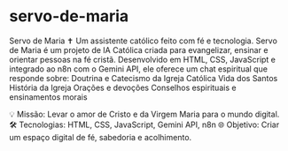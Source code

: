 # servo-de-maria
Servo de Maria ✝️  Um assistente católico feito com fé e tecnologia.  Servo de Maria é um projeto de IA Católica criada para evangelizar, ensinar e orientar pessoas na fé cristã.
Desenvolvido em HTML, CSS, JavaScript e integrado ao n8n com o Gemini API, ele oferece um chat espiritual que responde sobre:  Doutrina e Catecismo da Igreja Católica  Vida dos Santos  História da Igreja  Orações e devoções  Conselhos espirituais e ensinamentos morais  

💡 Missão: Levar o amor de Cristo e da Virgem Maria para o mundo digital. 🛠️ Tecnologias: HTML, CSS, JavaScript, Gemini API, n8n 
🌐 Objetivo: Criar um espaço digital de fé, sabedoria e acolhimento.
